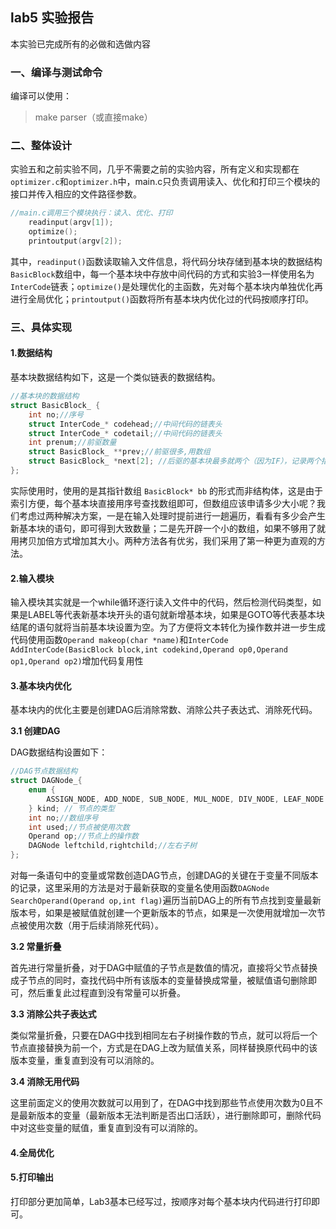 
## lab5 实验报告
本实验已完成所有的必做和选做内容

### 一、编译与测试命令
编译可以使用：
  > make parser（或直接make）

### 二、整体设计
实验五和之前实验不同，几乎不需要之前的实验内容，所有定义和实现都在``optimizer.c``和``optimizer.h``中，main.c只负责调用读入、优化和打印三个模块的接口并传入相应的文件路径参数。
```C
//main.c调用三个模块执行：读入、优化、打印
    readinput(argv[1]);
    optimize();
    printoutput(argv[2]);
```
其中，``readinput()``函数读取输入文件信息，将代码分块存储到基本块的数据结构``BasicBlock``数组中，每一个基本块中存放中间代码的方式和实验3一样使用名为``InterCode``链表；``optimize()``是处理优化的主函数，先对每个基本块内单独优化再进行全局优化；``printoutput()``函数将所有基本块内优化过的代码按顺序打印。

### 三、具体实现
#### 1.数据结构
基本块数据结构如下，这是一个类似链表的数据结构。
```C
//基本块的数据结构
struct BasicBlock_ {
    int no;//序号
    struct InterCode_* codehead;//中间代码的链表头
    struct InterCode_* codetail;//中间代码的链表头
    int prenum;//前驱数量
    struct BasicBlock_ **prev;//前驱很多,用数组
    struct BasicBlock_ *next[2]; //后驱的基本块最多就两个（因为IF），记录两个指针
};
```
实际使用时，使用的是其指针数组 ``BasicBlock* bb`` 的形式而非结构体，这是由于索引方便，每个基本块直接用序号查找数组即可，但数组应该申请多少大小呢？我们考虑过两种解决方案，一是在输入处理时提前进行一趟遍历，看看有多少会产生新基本块的语句，即可得到大致数量；二是先开辟一个小的数组，如果不够用了就用拷贝加倍方式增加其大小。两种方法各有优劣，我们采用了第一种更为直观的方法。

#### 2.输入模块
输入模块其实就是一个while循环逐行读入文件中的代码，然后检测代码类型，如果是LABEL等代表新基本块开头的语句就新增基本块，如果是GOTO等代表基本块结尾的语句就将当前基本块设置为空。为了方便将文本转化为操作数并进一步生成代码使用函数``Operand makeop(char *name)``和``InterCode AddInterCode(BasicBlock block,int codekind,Operand op0,Operand op1,Operand op2)``增加代码复用性
#### 3.基本块内优化
基本块内的优化主要是创建DAG后消除常数、消除公共子表达式、消除死代码。

**3.1 创建DAG**

DAG数据结构设置如下：
```C
//DAG节点数据结构
struct DAGNode_{
    enum {
        ASSIGN_NODE, ADD_NODE, SUB_NODE, MUL_NODE, DIV_NODE, LEAF_NODE
    } kind; // 节点的类型
    int no;//数组序号
    int used;//节点被使用次数
    Operand op;//节点上的操作数
    DAGNode leftchild,rightchild;//左右子树
};
```
对每一条语句中的变量或常数创造DAG节点，创建DAG的关键在于变量不同版本的记录，这里采用的方法是对于最新获取的变量名使用函数``DAGNode SearchOperand(Operand op,int flag)``遍历当前DAG上的所有节点找到变量最新版本号，如果是被赋值就创建一个更新版本的节点，如果是一次使用就增加一次节点被使用次数（用于后续消除死代码）。

**3.2 常量折叠**

首先进行常量折叠，对于DAG中赋值的子节点是数值的情况，直接将父节点替换成子节点的同时，查找代码中所有该版本的变量替换成常量，被赋值语句删除即可，然后重复此过程直到没有常量可以折叠。

**3.3 消除公共子表达式**

类似常量折叠，只要在DAG中找到相同左右子树操作数的节点，就可以将后一个节点直接替换为前一个，方式是在DAG上改为赋值关系，同样替换原代码中的该版本变量，重复直到没有可以消除的。

**3.4 消除无用代码**

这里前面定义的使用次数就可以用到了，在DAG中找到那些节点使用次数为0且不是最新版本的变量（最新版本无法判断是否出口活跃），进行删除即可，删除代码中对这些变量的赋值，重复直到没有可以消除的。

#### 4.全局优化

#### 5.打印输出
打印部分更加简单，Lab3基本已经写过，按顺序对每个基本块内代码进行打印即可。